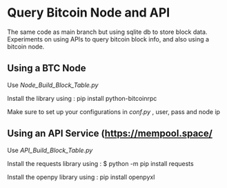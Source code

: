 
Query Bitcoin Node and API
==========================

The same code as main branch but using sqlite db to store block data. 
Experiments on using APIs to query bitcoin block info, and also using a bitcoin node.

Using a BTC Node
----------------
  Use _Node_Build_Block_Table.py_

  Install the library using :
  pip install python-bitcoinrpc

  Make sure to set up your configurations in _conf.py_ , user, pass and node ip

  Using an API Service (https://mempool.space/
----------------------
  Use _API_Build_Block_Table.py_
  
  Install the requests library using : $ python -m pip install requests 
  
  Install the openpy library using : pip install openpyxl
